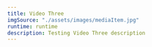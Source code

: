 ```yaml
---
title: Video Three
imgSource: "./assets/images/mediaItem.jpg"
runtime: runtime
description: Testing Video Three description
---
```


